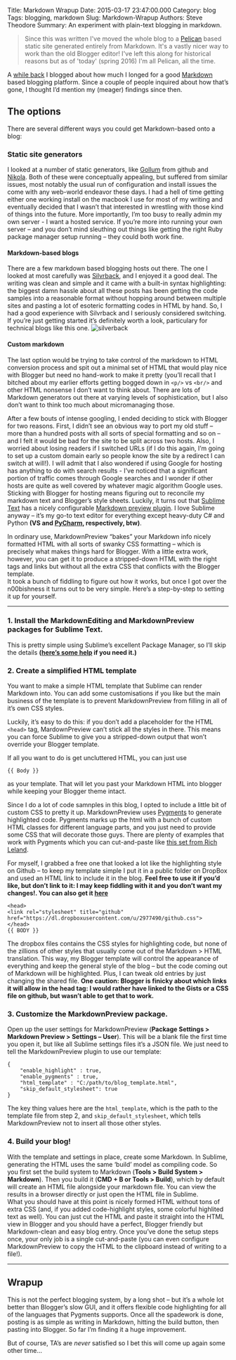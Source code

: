 Title: Markdown Wrapup
Date: 2015-03-17 23:47:00.000
Category: blog
Tags: blogging, markdown
Slug: Markdown-Wrapup
Authors: Steve Theodore
Summary: An experiment with plain-text blogging in markdown.

> Since this was written I've moved the whole blog to a [Pelican]() based static site generated entirely from Markdown. It's a vastly nicer way to work than the old Blogger editor!  I've left this along for historical reasons but as of 'today' (spring 2016) I'm all Pelican, all the time.

A [while back](http://techartsurvival.blogspot.com/2014/11/wyg-wys.html) I blogged about how much I longed for a good [Markdown](http://daringfireball.net/projects/markdown/syntax) based blogging platform. Since a couple of people inquired about how that’s gone, I thought I’d mention my (meager) findings since then.  
  
## The options
  
There are several different ways you could get Markdown-based onto a blog:   

### Static site generators

I looked at a number of static generators, like [Gollum](https://github.com/gollum/gollum/wiki) from github and [Nikola](http://getnikola.com/blog/). Both of these were conceptually appealing, but suffered from similar issues, most notably the usual run of configuration and install issues the come with any web-world endeavor these days. I had a hell of time getting either one working install on the macbook I use for most of my writing and eventually decided that I wasn’t that interested in wrestling with those kind of things into the future. More importantly, I’m too busy to really admin my own server - I want a hosted service. If you’re more into running your own server – and you don’t mind sleuthing out things like getting the right Ruby package manager setup running – they could both work fine. 


#### Markdown-based blogs
There are a few markdown based blogging hosts out there. The one I looked at most carefully was [Silvrback](https://www.silvrback.com/), and I enjoyed it a good deal. The writing was clean and simple and it came with a built-in syntax highlighting: the biggest damn hassle about all these posts has been getting the code samples into a reasonable format without hopping around between multiple sites and pasting a lot of esoteric formatting codes in HTML by hand. So, I had a good experience with Silvrback and I seriously considered switching. If you’re just getting started it’s definitely worth a look, particulary for technical blogs like this one.
![silverback](http://knolzone.com/wp-content/uploads/2014/03/silvrback.jpg)  

#### Custom markdown
    
The last option would be trying to take control of the markdown to HTML conversion process and spit out a minimal set of HTML that would play nice with Blogger but need no hand-work to make it pretty (you’ll recall that I bitched about my earlier efforts getting bogged down in `<p/>` vs `<br/>` and other HTML nonsense I don’t want to think about. There are lots of Markdown generators out there at varying levels of sophistication, but I also don’t want to think too much about micromanaging those.

After a few bouts of intense googling, I ended deciding to stick with Blogger for two reasons. First, I didn’t see an obvious way to port my old stuff – more than a hundred posts with all sorts of special formatting and so on – and I felt it would be bad for the site to be split across two hosts. Also, I worried about losing readers if I switched URLs (if I do this again, I’m going to set up a custom domain early so people know the site by a redirect I can switch at will!). I will admit that I also wondered if using Google for hosting has anything to do with search results - I’ve noticed that a significant portion of traffic comes through Google searches and I wonder if other hosts are quite as well covered by whatever magic algorithm Google uses.  
Sticking with Blogger for hosting means figuring out to reconcile my markdown text and Blogger’s style sheets. Luckily, it turns out that [Sublime Text](http://www.sublimetext.com/) has a nicely configurable [Markdown preview plugin](https://github.com/revolunet/sublimetext-markdown-preview). I love Sublime anyway – it’s my go-to text editor for everything except heavy-duty C# and Python **(VS and [PyCharm](https://www.jetbrains.com/pycharm/), respectively, btw)**.   

In ordinary use, MarkdownPreview “bakes” your Markdown info nicely formatted HTML with all sorts of swanky CSS formatting – which is precisely what makes things hard for Blogger. With a little extra work, however, you can get it to produce a stripped-down HTML with the right tags and links but without all the extra CSS that conflicts with the Blogger template.   
It took a bunch of fiddling to figure out how it works, but once I got over the n00bishness it turns out to be very simple. Here’s a step-by-step to setting it up for yourself.  

---

###  1. Install the MarkdownEditing and MarkdownPreview packages for Sublime Text.

This is pretty simple using Sublime’s excellent Package Manager, so I’ll skip the details **([here’s some help](http://www.granneman.com/webdev/editors/sublime-text/packages/how-to-install-and-use-package-control/) if you need it.)**  

###  2\. Create a simplified HTML template

You want to make a simple HTML template that Sublime can render Markdown into. You can add some customisations if you like but the main business of the template is to prevent MarkdownPreview from filling in all of it’s own CSS styles.   

Luckily, it’s easy to do this: if you don’t add a placeholder for the HTML `<head>` tag, MardownPreview can’t stick all the styles in there. This means you can force Sublime to give you a stripped-down output that won’t override your Blogger template.  

If all you want to do is get uncluttered HTML, you can just use   

    {{ Body }}  
    

as your template. That will let you past your Markdown HTML into blogger while keeping your Blogger theme intact.  

Since I do a lot of code samnples in this blog, I opted to include a little bit of custom CSS to pretty it up. MarkdownPreview uses [Pygments](http://pygments.org/) to generate highlighted code. Pygments marks up the html with a bunch of custom HTML classes for different language parts, and you just need to provide some CSS that will decorate those guys. There are plenty of examples that work with Pygments which you can cut-and-paste like [this set from Rich Leland](https://github.com/richleland/pygments-css).   

For myself, I grabbed a free one that looked a lot like the highlighting style on Github – to keep my template simple I put it in a public folder on DropBox and used an HTML link to include it in the blog. **Feel free to use it if you’d like, but don’t link to it: I may keep fiddling with it and you don’t want my changes!. You can also get it [here](https://gist.github.com/theodox/4fefeb539f1d8ec341b0)**  

    
    
    <head>  
    <link rel="stylesheet" title="github" href="https://dl.dropboxusercontent.com/u/2977490/github.css">  
    </head>  
    {{ BODY }}  
    

The dropbox files contains the CSS styles for highlighting code, but none of the zillions of other styles that usually come out of the Markdown &gt; HTML translation. This way, my Blogger template will control the appearance of everything and keep the general style of the blog – but the code coming out of Markdown will be highlighted. Plus, I can tweak old entries by just changing the shared file. **One caution: Blogger is finicky about which links it will allow in the head tag: I would rather have linked to the Gists or a CSS file on github, but wasn’t able to get that to work.**  

### 3\. Customize the MarkdownPreview package.

Open up the user settings for MarkdownPreview (**Package Settings &gt; Markdown Preview &gt; Settings – User**). This will be a blank file the first time you open it, but like all Sublime settings files it’s a JSON file. We just need to tell the MarkdownPreview plugin to use our template:  

    
    
    {  
        "enable_highlight" : true,  
        "enable_pygments" : true,  
        "html_template" : "C:/path/to/blog_template.html",  
        "skip_default_stylesheet": true  
    }  
    

The key thing values here are the `html_template`, which is the path to the template file from step 2, and `skip_default_stylesheet`, which tells MarkdownPreview not to insert all those other styles.   

### 4\. Build your blog!

With the template and settings in place, create some Markdown. In Sublime, generating the HTML uses the same ‘build’ model as compiling code. So you first set the build system to Markdown (**Tools &gt; Build System &gt; Markdown**). Then you build it (**CMD + B or Tools &gt; Build**), which by default will create an HTML file alongside your markdown file. You can view the results in a browser directly or just open the HTML file in Sublime.   
What you should have at this point is nicely formed HTML without tons of extra CSS (and, if you added code-highlight styles, some colorful highlited text as well). You can just cut the HTML and paste it straight into the HTML view in Blogger and you should have a perfect, Blogger friendly but Markdown-clean and easy blog entry. Once you’ve done the setup steps once, your only job is a single cut-and-paste (you can even configure MarkdownPreview to copy the HTML to the clipboard instead of writing to a file!).   

---

## Wrapup

This is not the perfect blogging system, by a long shot – but it’s a whole lot better than Blogger’s slow GUI, and it offers flexible code highlighting for all of the languages that Pygments supports. Once all the spadework is done, posting is as simple as writing in Markdown, hitting the build button, then pasting into Blogger. So far I’m finding it a huge improvement.   

But of course, TA’s are _never_ satisfied so I bet this will come up again some other time…

